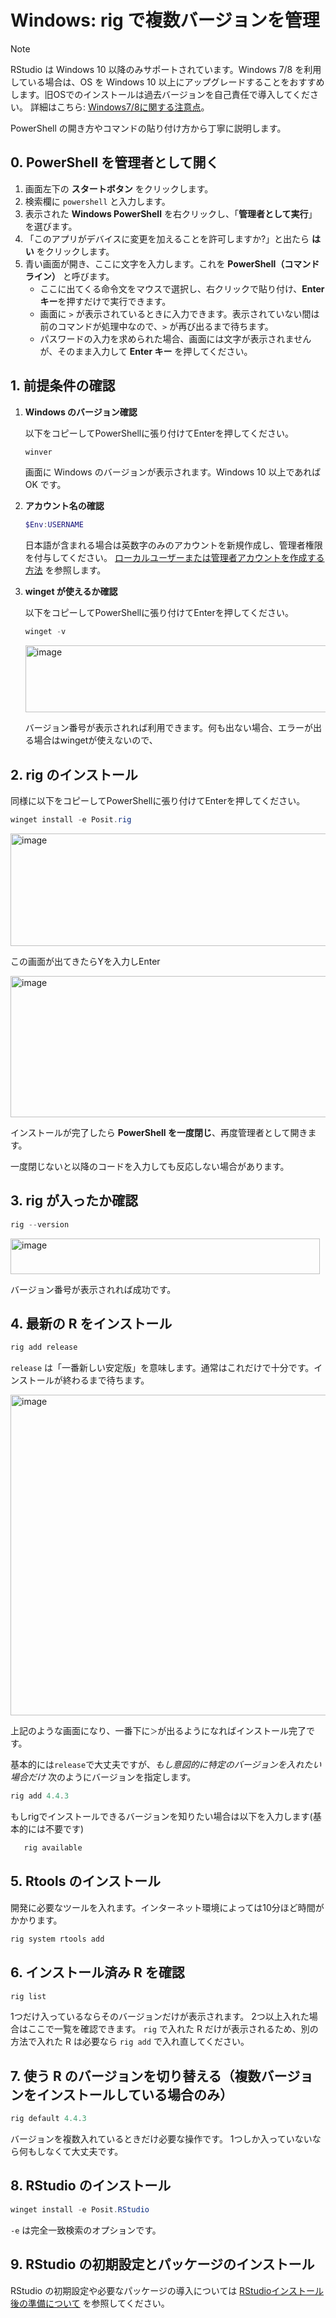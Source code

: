 # Windows: rig で複数バージョンを管理

> [!NOTE]
> RStudio は Windows 10 以降のみサポートされています。Windows 7/8 を利用している場合は、OS を Windows 10 以上にアップグレードすることをおすすめします。旧OSでのインストールは過去バージョンを自己責任で導入してください。 詳細はこちら: [Windows7/8に関する注意点](windows-r-japanese-path-issues.md)。

PowerShell の開き方やコマンドの貼り付け方から丁寧に説明します。

## 0. PowerShell を管理者として開く

1. 画面左下の **スタートボタン** をクリックします。
2. 検索欄に `powershell` と入力します。
3. 表示された **Windows PowerShell** を右クリックし、「**管理者として実行**」を選びます。
4. 「このアプリがデバイスに変更を加えることを許可しますか?」と出たら **はい** をクリックします。
5. 青い画面が開き、ここに文字を入力します。これを **PowerShell（コマンドライン）** と呼びます。
   - ここに出てくる命令文をマウスで選択し、右クリックで貼り付け、**Enter キー**を押すだけで実行できます。
   - 画面に `>` が表示されているときに入力できます。表示されていない間は前のコマンドが処理中なので、`>` が再び出るまで待ちます。
   - パスワードの入力を求められた場合、画面には文字が表示されませんが、そのまま入力して **Enter キー** を押してください。

## 1. 前提条件の確認

1. **Windows のバージョン確認**

   以下をコピーしてPowerShellに張り付けてEnterを押してください。

    ```powershell
    winver
    ```

    画面に Windows のバージョンが表示されます。Windows 10 以上であれば OK です。

2. **アカウント名の確認**

    ```powershell
    $Env:USERNAME
    ```

    日本語が含まれる場合は英数字のみのアカウントを新規作成し、管理者権限を付与してください。
    [ローカルユーザーまたは管理者アカウントを作成する方法](https://support.microsoft.com/ja-jp/windows/create-a-local-user-or-administrator-account-in-windows-20f7d0d1-70f5-4102-9039-0a5a603b005e) を参照します。

3. **winget が使えるか確認**

   以下をコピーしてPowerShellに張り付けてEnterを押してください。

    ```powershell
    winget -v
    ```

   <img width="680" height="107" alt="image" src="https://github.com/user-attachments/assets/597d1741-0bbf-4fa8-b0f3-323ae495c444" />


    バージョン番号が表示されれば利用できます。何も出ない場合、エラーが出る場合はwingetが使えないので、

## 2. rig のインストール

   同様に以下をコピーしてPowerShellに張り付けてEnterを押してください。

```powershell
winget install -e Posit.rig
```

   <img width="1439" height="180" alt="image" src="https://github.com/user-attachments/assets/549d7bba-c2eb-4641-b610-4597f0e81f3d" />

   この画面が出てきたらYを入力しEnter

   <img width="1108" height="226" alt="image" src="https://github.com/user-attachments/assets/e2243e0b-421e-4731-bdcb-3ef8d29af32d" />

   インストールが完了したら **PowerShell を一度閉じ**、再度管理者として開きます。

   一度閉じないと以降のコードを入力しても反応しない場合があります。

## 3. rig が入ったか確認

```powershell
rig --version
```

   <img width="495" height="57" alt="image" src="https://github.com/user-attachments/assets/b9a510c8-8d51-4111-b298-cde9c63e55a4" />

   バージョン番号が表示されれば成功です。

## 4. 最新の R をインストール

```powershell
rig add release
```

   `release` は「一番新しい安定版」を意味します。通常はこれだけで十分です。インストールが終わるまで待ちます。

   <img width="1456" height="513" alt="image" src="https://github.com/user-attachments/assets/cce04674-1faa-4ab8-88bc-28f889abfb9d" />

   上記のような画面になり、一番下に`＞`が出るようになればインストール完了です。

   基本的には`release`で大丈夫ですが、*もし意図的に特定のバージョンを入れたい場合だけ* 次のようにバージョンを指定します。

```powershell
rig add 4.4.3
```

   もしrigでインストールできるバージョンを知りたい場合は以下を入力します(基本的には不要です)

 ```bash
    rig available
 ```


## 5. Rtools のインストール

開発に必要なツールを入れます。インターネット環境によっては10分ほど時間がかかります。

```powershell
rig system rtools add
```

## 6. インストール済み R を確認

```powershell
rig list
```

1つだけ入っているならそのバージョンだけが表示されます。
2つ以上入れた場合はここで一覧を確認できます。
`rig` で入れた R だけが表示されるため、別の方法で入れた R は必要なら `rig add` で入れ直してください。

## 7. 使う R のバージョンを切り替える（複数バージョンをインストールしている場合のみ）

```powershell
rig default 4.4.3
```

バージョンを複数入れているときだけ必要な操作です。
1つしか入っていないなら何もしなくて大丈夫です。

## 8. RStudio のインストール

```powershell
winget install -e Posit.RStudio
```

`-e` は完全一致検索のオプションです。

## 9. RStudio の初期設定とパッケージのインストール

RStudio の初期設定や必要なパッケージの導入については [RStudioインストール後の準備について](rstudio-post-install.md) を参照してください。
